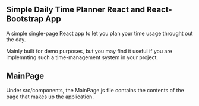 ## Simple Daily Time Planner React and React-Bootstrap App

A simple single-page React app to let you plan your time usage throught out the day.

Mainly built for demo purposes, but you may find it useful if you are implemnting such a time-management system in your project.

## MainPage


Under src/components, the MainPage.js file contains the contents of the page that makes up the application. 
